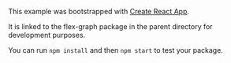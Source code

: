 This example was bootstrapped with [Create React App](https://github.com/facebook/create-react-app).

It is linked to the flex-graph package in the parent directory for development purposes.

You can run `npm install` and then `npm start` to test your package.
